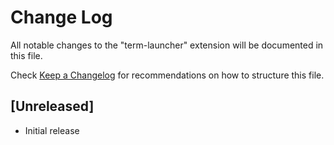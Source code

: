 # Change Log

All notable changes to the "term-launcher" extension will be documented in this file.

Check [Keep a Changelog](http://keepachangelog.com/) for recommendations on how to structure this file.

## [Unreleased]

- Initial release